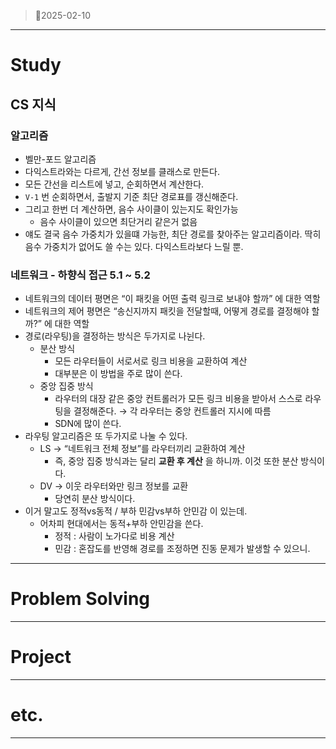 > 🔄2025-02-10
> 

---

# Study

## CS 지식

### 알고리즘

- 벨만-포드 알고리즘
- 다익스트라와는 다르게, 간선 정보를 클래스로 만든다.
- 모든 간선을 리스트에 넣고, 순회하면서 계산한다.
- `V-1` 번 순회하면서, 출발지 기준 최단 경로표를 갱신해준다.
- 그리고 한번 더 계산하면, 음수 사이클이 있는지도 확인가능
    - 음수 사이클이 있으면 최단거리 같은거 없음
- 얘도 결국 음수 가중치가 있을떄 가능한, 최단 경로를 찾아주는 알고리즘이라. 딱히 음수 가중치가 없어도 쓸 수는 있다. 다익스트라보다 느릴 뿐.

### 네트워크 - 하향식 접근 5.1 ~ 5.2

- 네트워크의 데이터 평면은 “이 패킷을 어떤 출력 링크로 보내야 할까” 에 대한 역할
- 네트워크의 제어 평면은 “송신지까지 패킷을 전달할때, 어떻게 경로를 결정해야 할까?” 에 대한 역할
- 경로(라우팅)을 결정하는 방식은 두가지로 나뉜다.
    - 분산 방식
        - 모든 라우터들이 서로서로 링크 비용을 교환하여 계산
        - 대부분은 이 방법을 주로 많이 쓴다.
    - 중앙 집중 방식
        - 라우터의 대장 같은 중앙 컨트롤러가 모든 링크 비용을 받아서 스스로 라우팅을 결정해준다. → 각 라우터는 중앙 컨트롤러 지시에 따름
        - SDN에 많이 쓴다.
- 라우팅 알고리즘은 또 두가지로 나눌 수 있다.
    - LS → “네트워크 전체 정보”를 라우터끼리 교환하여 계산
        - 즉, 중앙 집중 방식과는 달리 **교환 후 계산** 을 하니까. 이것 또한 분산 방식이다.
    - DV → 이웃 라우터와만 링크 정보를 교환
        - 당연히 분산 방식이다.
- 이거 말고도 정적vs동적 / 부하 민감vs부하 안민감 이 있는데.
    - 어차피 현대에서는 동적+부하 안민감을 쓴다.
        - 정적 : 사람이 노가다로 비용 계산
        - 민감 : 혼잡도를 반영해 경로를 조정하면 진동 문제가 발생할 수 있으니.

---

# Problem Solving

---

# Project

---

# etc.

---
